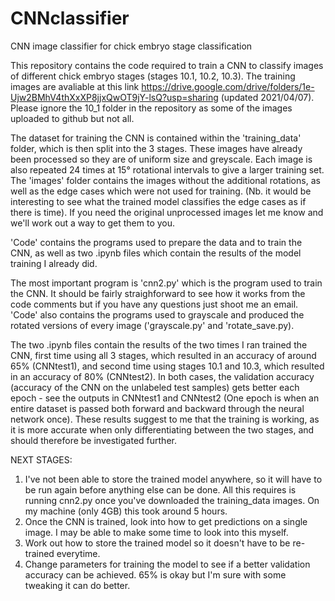 # CNNclassifier
CNN image classifier for chick embryo stage classification

This repository contains the code required to train a CNN to classify images of different chick embryo stages (stages 10.1, 10.2, 10.3). The training images are avaliable at this link https://drive.google.com/drive/folders/1e-Ujw2BMhV4thXxXP8jjxQwOT9jY-lsQ?usp=sharing (updated 2021/04/07). Please ignore the 10_1 folder in the repository as some of the images uploaded to github but not all.

The dataset for training the CNN is contained within the 'training_data' folder, which is then split into the 3 stages. These images have already been processed so they are of uniform size and greyscale. Each image is also repeated 24 times at 15° rotational intervals to give a larger training set. 
The 'images' folder contains the images without the additional rotations, as well as the edge cases which were not used for training. (Nb. it would be interesting to see what the trained model classifies the edge cases as if there is time). If you need the original unprocessed images let me know and we'll work out a way to get them to you.

'Code' contains the programs used to prepare the data and to train the CNN, as well as two .ipynb files which contain the results of the model training I already did.

The most important program is 'cnn2.py' which is the program used to train the CNN. It should be fairly straighforward to see how it works from the code comments but if you have any questions just shoot me an email. 'Code' also contains the programs used to grayscale and produced the rotated versions of every image ('grayscale.py' and 'rotate_save.py).

The two .ipynb files contain the results of the two times I ran trained the CNN, first time using all 3 stages, which resulted in an accuracy of around 65% (CNNtest1), and second time using stages 10.1 and 10.3, which resulted in an accuracy of 80% (CNNtest2). In both cases, the validation accuracy (accuracy of the CNN on the unlabeled test samples) gets better each epoch - see the outputs in CNNtest1 and CNNtest2 (One epoch is when an entire dataset is passed both forward and backward through the neural network once). These results suggest to me that the training is working, as it is more accurate when only differentiating between the two stages, and should therefore be investigated further.


NEXT STAGES:
1. I've not been able to store the trained model anywhere, so it will have to be run again before anything else can be done. All this requires is running cnn2.py once you've downloaded the training_data images. On my machine (only 4GB) this took around 5 hours.
2. Once the CNN is trained, look into how to get predictions on a single image. I may be able to make some time to look into this myself.
3. Work out how to store the trained model so it doesn't have to be re-trained everytime.
4. Change parameters for training the model to see if a better validation accuracy can be achieved. 65% is okay but I'm sure with some tweaking it can do better.
